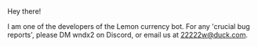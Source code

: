 Hey there!

I am one of the developers of the Lemon currency bot.
For any 'crucial bug reports', please DM wndx2 on Discord, or email us at 22222w@duck.com.
